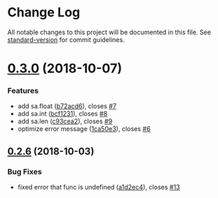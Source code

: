 # Change Log

All notable changes to this project will be documented in this file. See [standard-version](https://github.com/conventional-changelog/standard-version) for commit guidelines.

<a name="0.3.0"></a>
# [0.3.0](https://github.com/Val-istar-Guo/sanitization/compare/v0.2.6...v0.3.0) (2018-10-07)


### Features

* add sa.float ([b72acd6](https://github.com/Val-istar-Guo/sanitization/commit/b72acd6)), closes [#7](https://github.com/Val-istar-Guo/sanitization/issues/7)
* add sa.int ([bcf1231](https://github.com/Val-istar-Guo/sanitization/commit/bcf1231)), closes [#8](https://github.com/Val-istar-Guo/sanitization/issues/8)
* add sa.len ([c93cea2](https://github.com/Val-istar-Guo/sanitization/commit/c93cea2)), closes [#9](https://github.com/Val-istar-Guo/sanitization/issues/9)
* optimize error message ([1ca50e3](https://github.com/Val-istar-Guo/sanitization/commit/1ca50e3)), closes [#6](https://github.com/Val-istar-Guo/sanitization/issues/6)



<a name="0.2.6"></a>
## [0.2.6](https://github.com/Val-istar-Guo/sanitization/compare/v0.2.5...v0.2.6) (2018-10-03)


### Bug Fixes

* fixed error that func is undefined ([a1d2ec4](https://github.com/Val-istar-Guo/sanitization/commit/a1d2ec4)), closes [#13](https://github.com/Val-istar-Guo/sanitization/issues/13)
